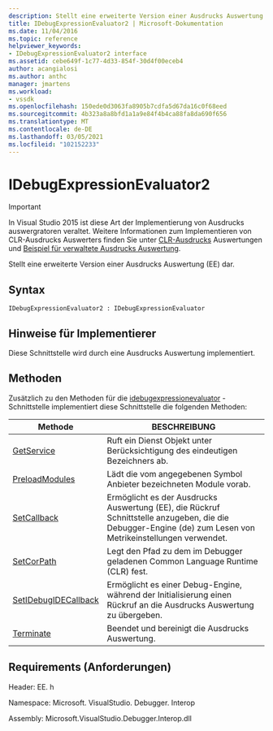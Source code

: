```yaml
---
description: Stellt eine erweiterte Version einer Ausdrucks Auswertung (EE) dar.
title: IDebugExpressionEvaluator2 | Microsoft-Dokumentation
ms.date: 11/04/2016
ms.topic: reference
helpviewer_keywords:
- IDebugExpressionEvaluator2 interface
ms.assetid: cebe649f-1c77-4d33-854f-30d4f00eceb4
author: acangialosi
ms.author: anthc
manager: jmartens
ms.workload:
- vssdk
ms.openlocfilehash: 150ede0d3063fa8905b7cdfa5d67da16c0f68eed
ms.sourcegitcommit: 4b323a8a8bfd1a1a9e84f4b4ca88fa8da690f656
ms.translationtype: MT
ms.contentlocale: de-DE
ms.lasthandoff: 03/05/2021
ms.locfileid: "102152233"
---
```

# <a name="idebugexpressionevaluator2"></a>IDebugExpressionEvaluator2
> [!IMPORTANT]
> In Visual Studio 2015 ist diese Art der Implementierung von Ausdrucks auswergratoren veraltet. Weitere Informationen zum Implementieren von CLR-Ausdrucks Auswerters finden Sie unter [CLR-Ausdrucks](https://github.com/Microsoft/ConcordExtensibilitySamples/wiki/CLR-Expression-Evaluators) Auswertungen und [Beispiel für verwaltete Ausdrucks Auswertung](https://github.com/Microsoft/ConcordExtensibilitySamples/wiki/Managed-Expression-Evaluator-Sample).

 Stellt eine erweiterte Version einer Ausdrucks Auswertung (EE) dar.

## <a name="syntax"></a>Syntax

```
IDebugExpressionEvaluator2 : IDebugExpressionEvaluator
```

## <a name="notes-for-implementers"></a>Hinweise für Implementierer
 Diese Schnittstelle wird durch eine Ausdrucks Auswertung implementiert.

## <a name="methods"></a>Methoden
 Zusätzlich zu den Methoden für die [idebugexpressionevaluator](../../../extensibility/debugger/reference/idebugexpressionevaluator.md) -Schnittstelle implementiert diese Schnittstelle die folgenden Methoden:

|Methode|BESCHREIBUNG|
|------------|-----------------|
|[GetService](../../../extensibility/debugger/reference/idebugexpressionevaluator2-getservice.md)|Ruft ein Dienst Objekt unter Berücksichtigung des eindeutigen Bezeichners ab.|
|[PreloadModules](../../../extensibility/debugger/reference/idebugexpressionevaluator2-preloadmodules.md)|Lädt die vom angegebenen Symbol Anbieter bezeichneten Module vorab.|
|[SetCallback](../../../extensibility/debugger/reference/idebugexpressionevaluator2-setcallback.md)|Ermöglicht es der Ausdrucks Auswertung (EE), die Rückruf Schnittstelle anzugeben, die die Debugger-Engine (de) zum Lesen von Metrikeinstellungen verwendet.|
|[SetCorPath](../../../extensibility/debugger/reference/idebugexpressionevaluator2-setcorpath.md)|Legt den Pfad zu dem im Debugger geladenen Common Language Runtime (CLR) fest.|
|[SetIDebugIDECallback](../../../extensibility/debugger/reference/idebugexpressionevaluator2-setidebugidecallback.md)|Ermöglicht es einer Debug-Engine, während der Initialisierung einen Rückruf an die Ausdrucks Auswertung zu übergeben.|
|[Terminate](../../../extensibility/debugger/reference/idebugexpressionevaluator2-terminate.md)|Beendet und bereinigt die Ausdrucks Auswertung.|

## <a name="requirements"></a>Requirements (Anforderungen)
 Header: EE. h

 Namespace: Microsoft. VisualStudio. Debugger. Interop

 Assembly: Microsoft.VisualStudio.Debugger.Interop.dll
